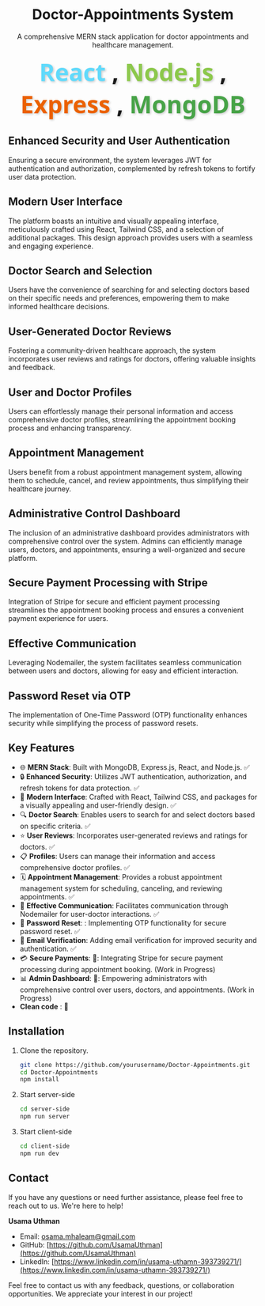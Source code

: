 <!-- Project Title -->
<h1 align="center">Doctor-Appointments System</h1>

<!-- Project Description -->
<p align="center">
  A comprehensive MERN stack application for doctor appointments and healthcare management.
</p>

<div align="center">
  <h1 style="font-family: 'Segoe UI', Tahoma, Geneva, Verdana, sans-serif; font-size: 48px; font-weight: bold; text-shadow: 2px 2px 4px rgba(0, 0, 0, 0.2); margin: 10px;">
    <span style="color: #61DAFB;">React</span> , 
    <span style="color: #8CC84B;">Node.js</span> , 
    <span style="color: #EB6100;">Express</span> , 
    <span style="color: #47A347;">MongoDB</span>
  </h1>
</div>


## Enhanced Security and User Authentication

Ensuring a secure environment, the system leverages JWT for authentication and authorization, complemented by refresh tokens to fortify user data protection.

## Modern User Interface

The platform boasts an intuitive and visually appealing interface, meticulously crafted using React, Tailwind CSS, and a selection of additional packages. This design approach provides users with a seamless and engaging experience.

## Doctor Search and Selection

Users have the convenience of searching for and selecting doctors based on their specific needs and preferences, empowering them to make informed healthcare decisions.

## User-Generated Doctor Reviews

Fostering a community-driven healthcare approach, the system incorporates user reviews and ratings for doctors, offering valuable insights and feedback.

## User and Doctor Profiles

Users can effortlessly manage their personal information and access comprehensive doctor profiles, streamlining the appointment booking process and enhancing transparency.

## Appointment Management

Users benefit from a robust appointment management system, allowing them to schedule, cancel, and review appointments, thus simplifying their healthcare journey.

## Administrative Control Dashboard

The inclusion of an administrative dashboard provides administrators with comprehensive control over the system. Admins can efficiently manage users, doctors, and appointments, ensuring a well-organized and secure platform.

## Secure Payment Processing with Stripe

Integration of Stripe for secure and efficient payment processing streamlines the appointment booking process and ensures a convenient payment experience for users.

## Effective Communication

Leveraging Nodemailer, the system facilitates seamless communication between users and doctors, allowing for easy and efficient interaction.

## Password Reset via OTP

The implementation of One-Time Password (OTP) functionality enhances security while simplifying the process of password resets.


<!-- Project Features -->
## Key Features
- 🌐 **MERN Stack**: Built with MongoDB, Express.js, React, and Node.js. ✅
- 🔒 **Enhanced Security**: Utilizes JWT authentication, authorization, and refresh tokens for data protection. ✅
- 🎨 **Modern Interface**: Crafted with React, Tailwind CSS, and packages for a visually appealing and user-friendly design. ✅
- 🔍 **Doctor Search**: Enables users to search for and select doctors based on specific criteria. ✅
- ⭐ **User Reviews**: Incorporates user-generated reviews and ratings for doctors. ✅
- 📋 **Profiles**: Users can manage their information and access comprehensive doctor profiles. ✅
- 🗓️ **Appointment Management**: Provides a robust appointment management system for scheduling, canceling, and reviewing appointments. ✅
- 📧 **Effective Communication**: Facilitates communication through Nodemailer for user-doctor interactions. ✅
- 🔑 **Password Reset**: : Implementing OTP functionality for secure password reset. ✅
- 📧 **Email Verification**: Adding email verification for improved security and authentication. ✅
- 💳 **Secure Payments**: 🚧: Integrating Stripe for secure payment processing during appointment booking. (Work in Progress) 
- 📊 **Admin Dashboard**: 🚧: Empowering administrators with comprehensive control over users, doctors, and appointments. (Work in Progress)
- **Clean code** : 🚧 

<!-- Installation Instructions -->
## Installation

1. Clone the repository.
   ```bash
   git clone https://github.com/yourusername/Doctor-Appointments.git
   cd Doctor-Appointments
   npm install
2. Start server-side
    ```bash
    cd server-side
    npm run server
3. Start client-side
   ```bash
   cd client-side
   npm run dev
   

<!-- Contact -->
## Contact

If you have any questions or need further assistance, please feel free to reach out to us. We're here to help!

**Usama Uthman**  
- Email: [osama.mhaleam@gmail.com](mailto:osama.mhaleam@gmail.com)
- GitHub: [https://github.com/UsamaUthman](https://github.com/UsamaUthman)
- LinkedIn: [https://www.linkedin.com/in/usama-uthamn-393739271/](https://www.linkedin.com/in/usama-uthamn-393739271/)


Feel free to contact us with any feedback, questions, or collaboration opportunities. We appreciate your interest in our project!





  
